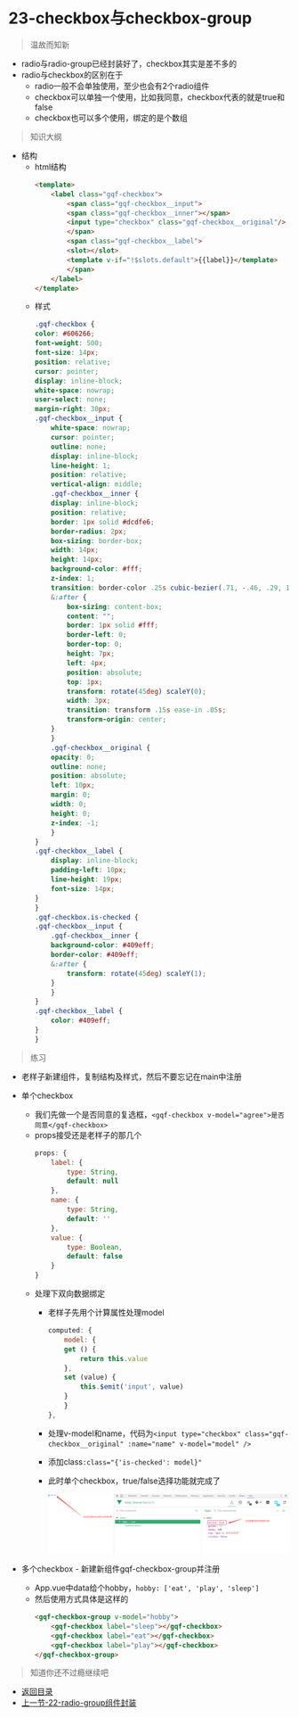 # 23-checkbox与checkbox-group

> 温故而知新

* radio与radio-group已经封装好了，checkbox其实是差不多的
* radio与checkbox的区别在于
    * radio一般不会单独使用，至少也会有2个radio组件
    * checkbox可以单独一个使用，比如我同意，checkbox代表的就是true和false
    * checkbox也可以多个使用，绑定的是个数组

> 知识大纲

* 结构
    * html结构
        ```html
        <template>
            <label class="gqf-checkbox">
                <span class="gqf-checkbox__input">
                <span class="gqf-checkbox__inner"></span>
                <input type="checkbox" class="gqf-checkbox__original"/>
                </span>
                <span class="gqf-checkbox__label">
                <slot></slot>
                <template v-if="!$slots.default">{{label}}</template>
                </span>
            </label>
        </template>        
        ```
    * 样式
        ```scss
        .gqf-checkbox {
        color: #606266;
        font-weight: 500;
        font-size: 14px;
        position: relative;
        cursor: pointer;
        display: inline-block;
        white-space: nowrap;
        user-select: none;
        margin-right: 30px;
        .gqf-checkbox__input {
            white-space: nowrap;
            cursor: pointer;
            outline: none;
            display: inline-block;
            line-height: 1;
            position: relative;
            vertical-align: middle;
            .gqf-checkbox__inner {
            display: inline-block;
            position: relative;
            border: 1px solid #dcdfe6;
            border-radius: 2px;
            box-sizing: border-box;
            width: 14px;
            height: 14px;
            background-color: #fff;
            z-index: 1;
            transition: border-color .25s cubic-bezier(.71, -.46, .29, 1.46) background-color .25s cubic-bezier(.71, -.46, .29, 1.46);
            &:after {
                box-sizing: content-box;
                content: "";
                border: 1px solid #fff;
                border-left: 0;
                border-top: 0;
                height: 7px;
                left: 4px;
                position: absolute;
                top: 1px;
                transform: rotate(45deg) scaleY(0);
                width: 3px;
                transition: transform .15s ease-in .05s;
                transform-origin: center;
            }
            }
            .gqf-checkbox__original {
            opacity: 0;
            outline: none;
            position: absolute;
            left: 10px;
            margin: 0;
            width: 0;
            height: 0;
            z-index: -1;
            }
        }
        .gqf-checkbox__label {
            display: inline-block;
            padding-left: 10px;
            line-height: 19px;
            font-size: 14px;
        }
        }
        .gqf-checkbox.is-checked {
        .gqf-checkbox__input {
            .gqf-checkbox__inner {
            background-color: #409eff;
            border-color: #409eff;
            &:after {
                transform: rotate(45deg) scaleY(1);
            }
            }
        }
        .gqf-checkbox__label {
            color: #409eff;
        }
        }              
        ```    

> 练习

* 老样子新建组件，复制结构及样式，然后不要忘记在main中注册
* 单个checkbox
    * 我们先做一个是否同意的复选框，`<gqf-checkbox v-model="agree">是否同意</gqf-checkbox>`
    * props接受还是老样子的那几个
        ```js
        props: {
            label: {
                type: String,
                default: null
            },
            name: {
                type: String,
                default: ''
            },
            value: {
                type: Boolean,
                default: false
            }
        }
        ```
    * 处理下双向数据绑定
        * 老样子先用个计算属性处理model
            ```js
            computed: {
                model: {
                get () {
                    return this.value
                },
                set (value) {
                    this.$emit('input', value)
                }
                }
            },        
            ```
        * 处理v-model和name，代码为`<input type="checkbox" class="gqf-checkbox__original" :name="name" v-model="model" />`
        * 添加class`:class="{'is-checked': model}"`
        * 此时单个checkbox，true/false选择功能就完成了

            ![](./images/实现单个多选框.jpg)

* 多个checkbox - 新建新组件gqf-checkbox-group并注册
    * App.vue中data给个hobby，`hobby: ['eat', 'play', 'sleep']`
    * 然后使用方式具体是这样的
        ```html
        <gqf-checkbox-group v-model="hobby">
            <gqf-checkbox label="sleep"></gqf-checkbox>
            <gqf-checkbox label="eat"></gqf-checkbox>
            <gqf-checkbox label="play"></gqf-checkbox>
        </gqf-checkbox-group>        
        ```


> 知道你还不过瘾继续吧       

* [返回目录](../../README.md)
* [上一节-22-radio-group组件封装](../22-radio-group组件封装/radio-group组件封装.md)